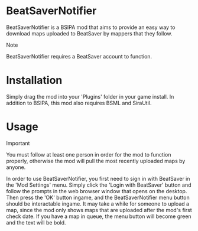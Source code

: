 # BeatSaverNotifier

BeatSaverNotifier is a BSIPA mod that aims to provide an easy way to download maps uploaded to BeatSaver by mappers that they follow.

> [!NOTE]
> BeatSaverNotifier requires a BeatSaver account to function.

# Installation
Simply drag the mod into your 'Plugins' folder in your game install. In addition to BSIPA, this mod also requires BSML and SiraUtil.

# Usage

> [!IMPORTANT]
> You must follow at least one person in order for the mod to function properly, otherwise the mod will pull the most recently uploaded maps by anyone.

In order to use BeatSaverNotifier, you first need to sign in with BeatSaver in the 'Mod Settings' menu. Simply click the 'Login with BeatSaver' button and follow the prompts in the web browser window that opens on the desktop. Then press the 'OK' button ingame, and the BeatSaverNotifier menu button should be interactable ingame. It may take a while for someone to upload a map, since the mod only shows maps that are uploaded after the mod's first check date. If you have a map in queue, the menu button will become green and the text will be bold.
